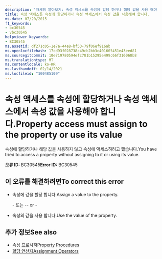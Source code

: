 ```yaml
---
description: '자세히 알아보기: 속성 액세스를 속성에 할당 하거나 해당 값을 사용 해야 합니다.'
title: 속성 액세스를 속성에 할당하거나 속성 액세스에서 속성 값을 사용해야 합니다.
ms.date: 07/20/2015
f1_keywords:
- bc30545
- vbc30545
helpviewer_keywords:
- BC30545
ms.assetid: df271c05-1e7a-44e8-bf53-79f06ef916ab
ms.openlocfilehash: 17cd93f028738c49cb2bb3c401605451e43eed81
ms.sourcegitcommit: 10e719780594efc781b15295e499c66f316068b8
ms.translationtype: MT
ms.contentlocale: ko-KR
ms.lasthandoff: 02/14/2021
ms.locfileid: "100485109"
---
```

# <a name="property-access-must-assign-to-the-property-or-use-its-value"></a><span data-ttu-id="284af-103">속성 액세스를 속성에 할당하거나 속성 액세스에서 속성 값을 사용해야 합니다.</span><span class="sxs-lookup"><span data-stu-id="284af-103">Property access must assign to the property or use its value</span></span>

<span data-ttu-id="284af-104">속성에 할당하거나 해당 값을 사용하지 않고 속성에 액세스하려고 했습니다.</span><span class="sxs-lookup"><span data-stu-id="284af-104">You have tried to access a property without assigning to it or using its value.</span></span>
  
 <span data-ttu-id="284af-105">**오류 ID:** BC30545</span><span class="sxs-lookup"><span data-stu-id="284af-105">**Error ID:** BC30545</span></span>  
  
## <a name="to-correct-this-error"></a><span data-ttu-id="284af-106">이 오류를 해결하려면</span><span class="sxs-lookup"><span data-stu-id="284af-106">To correct this error</span></span>  
  
- <span data-ttu-id="284af-107">속성에 값을 할당 합니다.</span><span class="sxs-lookup"><span data-stu-id="284af-107">Assign a value to the property.</span></span>  
  
     <span data-ttu-id="284af-108">\- 또는 -</span><span class="sxs-lookup"><span data-stu-id="284af-108">\- or -</span></span>  
  
- <span data-ttu-id="284af-109">속성의 값을 사용 합니다.</span><span class="sxs-lookup"><span data-stu-id="284af-109">Use the value of the property.</span></span>  
  
## <a name="see-also"></a><span data-ttu-id="284af-110">추가 정보</span><span class="sxs-lookup"><span data-stu-id="284af-110">See also</span></span>

- [<span data-ttu-id="284af-111">속성 프로시저</span><span class="sxs-lookup"><span data-stu-id="284af-111">Property Procedures</span></span>](../programming-guide/language-features/procedures/property-procedures.md)
- [<span data-ttu-id="284af-112">할당 연산자</span><span class="sxs-lookup"><span data-stu-id="284af-112">Assignment Operators</span></span>](../language-reference/operators/assignment-operators.md)
